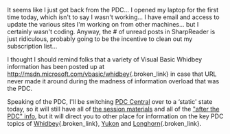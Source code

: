It seems like I just got back from the PDC... I opened my laptop for the first time today, which isn't to say I wasn't working... I have email and access to update the various sites I'm working on from other machines... but I certainly wasn't coding. Anyway, the # of unread posts in SharpReader is just ridiculous, probably going to be the incentive to clean out my subscription list...

I thought I should remind folks that a variety of Visual Basic Whidbey information has been posted up at <http://msdn.microsoft.com/vbasic/whidbey>{.broken_link} in case that URL never made it around during the madness of information overload that was the PDC. 

Speaking of the PDC, I'll be switching [PDC Central](http://msdn.microsoft.com/events/pdc/) over to a &#8216;static' state today, so it will still have all of [the session materials](http://msdn.microsoft.com/events/pdc/agendaandsessions/sessions) and all of the ["after the PDC" info](http://msdn.microsoft.com/events/pdc/after/), but it will direct you to other place for information on the key PDC topics of [Whidbey](http://msdn.microsoft.com/vstudio/productinfo/roadmap.aspx){.broken_link}, [Yukon](http://msdn.microsoft.com/sql) and [Longhorn](http://msdn.microsoft.com/longhorn){.broken_link}.